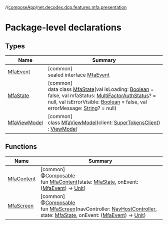 //[composeApp](../../index.md)/[net.decodex.dcp.features.mfa.presentation](index.md)

# Package-level declarations

## Types

| Name | Summary |
|---|---|
| [MfaEvent](-mfa-event/index.md) | [common]<br>sealed interface [MfaEvent](-mfa-event/index.md) |
| [MfaState](-mfa-state/index.md) | [common]<br>data class [MfaState](-mfa-state/index.md)(val isLoading: [Boolean](https://kotlinlang.org/api/latest/jvm/stdlib/kotlin/-boolean/index.html) = false, val mfaStatus: [MultiFactorAuthStatus](../net.decodex.dcp.core.supertokens.models/-multi-factor-auth-status/index.md)? = null, val isErrorVisible: [Boolean](https://kotlinlang.org/api/latest/jvm/stdlib/kotlin/-boolean/index.html) = false, val errorMessage: [String](https://kotlinlang.org/api/latest/jvm/stdlib/kotlin/-string/index.html)? = null) |
| [MfaViewModel](-mfa-view-model/index.md) | [common]<br>class [MfaViewModel](-mfa-view-model/index.md)(client: [SuperTokensClient](../net.decodex.dcp.core.supertokens/-super-tokens-client/index.md)) : [ViewModel](https://developer.android.com/reference/kotlin/androidx/lifecycle/ViewModel.html) |

## Functions

| Name | Summary |
|---|---|
| [MfaContent](-mfa-content.md) | [common]<br>@[Composable](https://developer.android.com/reference/kotlin/androidx/compose/runtime/Composable.html)<br>fun [MfaContent](-mfa-content.md)(state: [MfaState](-mfa-state/index.md), onEvent: ([MfaEvent](-mfa-event/index.md)) -&gt; [Unit](https://kotlinlang.org/api/latest/jvm/stdlib/kotlin/-unit/index.html)) |
| [MfaScreen](-mfa-screen.md) | [common]<br>@[Composable](https://developer.android.com/reference/kotlin/androidx/compose/runtime/Composable.html)<br>fun [MfaScreen](-mfa-screen.md)(navController: [NavHostController](https://developer.android.com/reference/kotlin/androidx/navigation/NavHostController.html), state: [MfaState](-mfa-state/index.md), onEvent: ([MfaEvent](-mfa-event/index.md)) -&gt; [Unit](https://kotlinlang.org/api/latest/jvm/stdlib/kotlin/-unit/index.html)) |
